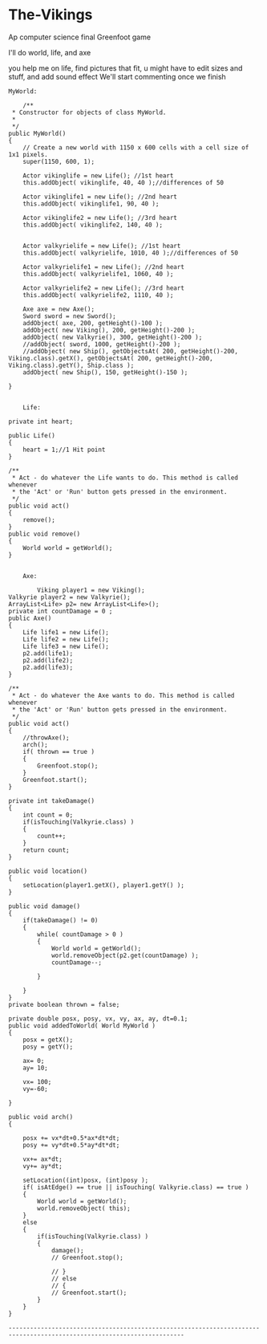 # The-Vikings
Ap computer science final Greenfoot game

I'll do world, life, and axe

you help me on life, find pictures that fit, u might have to edit sizes and stuff, and add sound effect
We'll start commenting once we finish

    MyWorld:
        
        /**
     * Constructor for objects of class MyWorld.
     * 
     */
    public MyWorld()
    {    
        // Create a new world with 1150 x 600 cells with a cell size of 1x1 pixels.
        super(1150, 600, 1);
        
        Actor vikinglife = new Life(); //1st heart
        this.addObject( vikinglife, 40, 40 );//differences of 50
        
        Actor vikinglife1 = new Life(); //2nd heart
        this.addObject( vikinglife1, 90, 40 );
        
        Actor vikinglife2 = new Life(); //3rd heart
        this.addObject( vikinglife2, 140, 40 );

        
        Actor valkyrielife = new Life(); //1st heart
        this.addObject( valkyrielife, 1010, 40 );//differences of 50
        
        Actor valkyrielife1 = new Life(); //2nd heart
        this.addObject( valkyrielife1, 1060, 40 );
        
        Actor valkyrielife2 = new Life(); //3rd heart
        this.addObject( valkyrielife2, 1110, 40 );
        
        Axe axe = new Axe();
        Sword sword = new Sword();
        addObject( axe, 200, getHeight()-100 );
        addObject( new Viking(), 200, getHeight()-200 );
        addObject( new Valkyrie(), 300, getHeight()-200 );
        //addObject( sword, 1000, getHeight()-200 );
        //addObject( new Ship(), getObjectsAt( 200, getHeight()-200, Viking.class).getX(), getObjectsAt( 200, getHeight()-200, Viking.class).getY(), Ship.class );
        addObject( new Ship(), 150, getHeight()-150 );
        
    }
        
        
        Life:
        
    private int heart;
    
    public Life()
    {
        heart = 1;//1 Hit point
    }
    
    /**
     * Act - do whatever the Life wants to do. This method is called whenever
     * the 'Act' or 'Run' button gets pressed in the environment.
     */
    public void act() 
    {
        remove();
    }
    public void remove()
    {
        World world = getWorld();
    }
        
        
        Axe:
            
            Viking player1 = new Viking();
    Valkyrie player2 = new Valkyrie();
    ArrayList<Life> p2= new ArrayList<Life>();
    private int countDamage = 0 ;
    public Axe()
    {
        Life life1 = new Life();
        Life life2 = new Life();
        Life life3 = new Life();
        p2.add(life1);
        p2.add(life2);
        p2.add(life3);
    }

    /**
     * Act - do whatever the Axe wants to do. This method is called whenever
     * the 'Act' or 'Run' button gets pressed in the environment.
     */
    public void act() 
    {
        //throwAxe();
        arch();
        if( thrown == true )
        {
            Greenfoot.stop();
        }
        Greenfoot.start();
    } 

    private int takeDamage()
    { 
        int count = 0;
        if(isTouching(Valkyrie.class) )
        {
            count++;
        }
        return count;
    }

    public void location()
    {
        setLocation(player1.getX(), player1.getY() );
    }

    public void damage()
    {
        if(takeDamage() != 0)
        {
            while( countDamage > 0 )
            {
                World world = getWorld();
                world.removeObject(p2.get(countDamage) );
                countDamage--;

            }

        }
    }
    private boolean thrown = false;

    private double posx, posy, vx, vy, ax, ay, dt=0.1;
    public void addedToWorld( World MyWorld )
    {
        posx = getX();
        posy = getY();

        ax= 0;
        ay= 10;

        vx= 100;
        vy=-60;

    }

    public void arch()
    {

        posx += vx*dt+0.5*ax*dt*dt;
        posy += vy*dt+0.5*ay*dt*dt;

        vx+= ax*dt;
        vy+= ay*dt;

        setLocation((int)posx, (int)posy );
        if( isAtEdge() == true || isTouching( Valkyrie.class) == true )
        {
            World world = getWorld();
            world.removeObject( this);
        }
        else
        {
            if(isTouching(Valkyrie.class) )
            {
                damage();
                // Greenfoot.stop();

                // }
                // else
                // {
                // Greenfoot.start();
            }
        }
    }
        
    -----------------------------------------------------------------------------------------------------------------------
        
        
        
        
        
        
        
        
